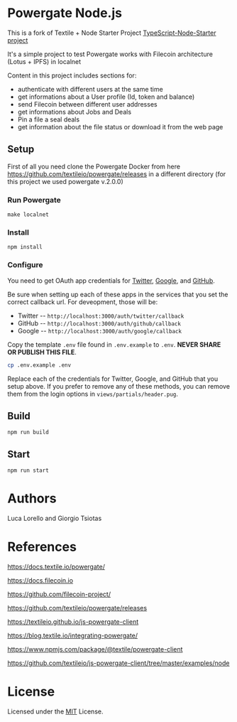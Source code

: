 # Powergate Node.js
This is a fork of  Textile + Node Starter Project [TypeScript-Node-Starter project](https://github.com/microsoft/TypeScript-Node-Starter) 

It's a simple project to test Powergate works with Filecoin architecture (Lotus + IPFS) in localnet

Content in this project includes sections for:

- authenticate with different users at the same time
- get informations about a User profile (Id, token and balance)
- send Filecoin between different user addresses
- get informations about Jobs and Deals
- Pin a file a seal deals 
- get information about the file status or download it from the web page
 
## Setup
First of all you need clone the Powergate Docker from here  https://github.com/textileio/powergate/releases in a different directory
(for this project we used powergate v.2.0.0) 

### Run Powergate

```
make localnet
```

### Install

```
npm install
```

### Configure

You need to get OAuth app credentials for [Twitter](https://developer.twitter.com/en/docs/accounts-and-users/subscribe-account-activity/guides/authenticating-users), [Google](https://developers.google.com/identity/protocols/oauth2), and [GitHub](https://developer.github.com/apps/building-oauth-apps/authorizing-oauth-apps/).

Be sure when setting up each of these apps in the services that you set the correct callback url. For deveopment, those will be:

* Twitter -- `http://localhost:3000/auth/twitter/callback`
* GitHub -- `http://localhost:3000/auth/github/callback`
* Google -- `http://localhost:3000/auth/google/callback`

Copy the template `.env` file found in `.env.example` to `.env`. **NEVER SHARE OR PUBLISH THIS FILE**.

```bash
cp .env.example .env
```

Replace each of the credentials for Twitter, Google, and GitHub that you setup above. If you prefer to remove any of these methods, you can remove them from the login options in `views/partials/header.pug`.

## Build

```
npm run build
```

## Start

```
npm run start
```

# Authors
Luca Lorello and Giorgio Tsiotas

# References
https://docs.textile.io/powergate/

https://docs.filecoin.io 

https://github.com/filecoin-project/

https://github.com/textileio/powergate/releases

https://textileio.github.io/js-powergate-client

https://blog.textile.io/integrating-powergate/

https://www.npmjs.com/package/@textile/powergate-client

https://github.com/textileio/js-powergate-client/tree/master/examples/node


# License
Licensed under the [MIT](LICENSE.txt) License.

